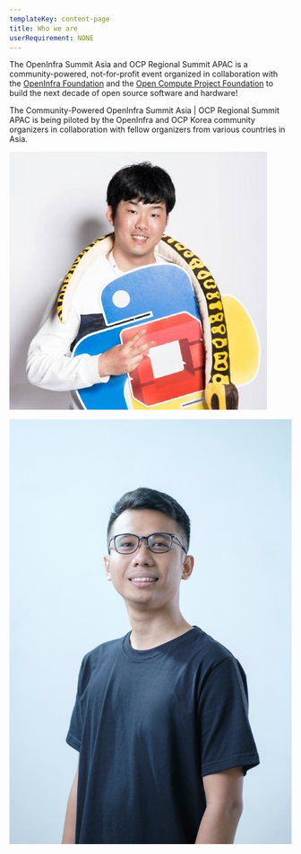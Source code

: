 ```yaml
---
templateKey: content-page
title: Who we are
userRequirement: NONE
---
```

The OpenInfra Summit Asia and OCP Regional Summit APAC is a community-powered, not-for-profit event organized in collaboration with the [OpenInfra Foundation](https://openinfra.dev/) and the [Open Compute Project Foundation](https://www.opencompute.org/) to build the next decade of open source software and hardware! 

The Community-Powered OpenInfra Summit Asia | OCP Regional Summit APAC is being piloted by the OpenInfra and OCP Korea community organizers in collaboration with fellow organizers from various countries in Asia.

<Grid>
  </SpeakerCard>
  <SpeakerCard name="Seongsoo Cho" role="OpenInfra Korea">
  </SpeakerCard>

![Seongsoo Cho](seongsoo_cho.jpeg)

  </SpeakerCard>
  <SpeakerCard name="Aryulianto Saputro" role="OpenInfra Indonesia">
  </SpeakerCard>

![](saputro-aryulianto.jpeg)

</Grid>